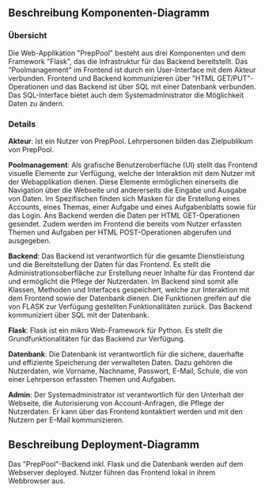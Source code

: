 ## Beschreibung Komponenten-Diagramm ## 


### Übersicht ###

Die Web-Applikation "PrepPool" besteht aus drei Komponenten und dem Framework "Flask", das die Infrastruktur für das Backend bereitstellt. Das "Poolmanagement" im Frontend ist durch ein User-Interface mit dem Akteur verbunden. Frontend und Backend kommunizieren über "HTML GET/PUT"-Operationen und das Backend ist über SQL mit einer Datenbank verbunden. Das SQL-Interface bietet auch dem Systemadministrator die Möglichkeit Daten zu ändern. 


### Details ###

**Akteur**: Ist ein Nutzer von PrepPool. Lehrpersonen bilden das Zielpublikum von PrepPool.

**Poolmanagement**: Als grafische Benutzeroberfläche (UI) stellt das Frontend visuelle Elemente zur Verfügung, welche der Interaktion mit dem Nutzer mit der Webapplikation dienen. Diese Elemente ermöglichen einerseits die Navigation über die Webseite und andererseits die Eingabe und Ausgabe von Daten. Im Spezifischen finden sich Masken für die Erstellung eines Accounts, eines Themas, einer Aufgabe und eines Aufgabenblatts sowie für das Login. Ans Backend werden die Daten per HTML GET-Operationen gesendet. Zudem werden im Frontend die bereits vom Nutzer erfassten Themen und Aufgaben per HTML POST-Operationen abgerufen und ausgegeben.

**Backend**: Das Backend ist verantwortlich für die gesamte Dienstleistung und die Bereitstellung der Daten für das Frontend. Es stellt die Administrationsoberfläche zur Erstellung neuer Inhalte für das Frontend dar und ermöglicht die Pflege der Nutzerdaten. Im Backend sind somit alle Klassen, Methoden und Interfaces gespeichert, welche zur Interaktion mit dem Frontend sowie der Datenbank dienen. Die Funktionen greifen auf die von FLASK zur Verfügung gestellten Funktionalitäten zurück. Das Backend kommuniziert über SQL mit der Datenbank.

**Flask**: Flask ist ein mikro Web-Framework für Python. Es stellt die Grundfunktionalitäten für das Backend zur Verfügung. 

**Datenbank**: Die Datenbank ist verantwortlich für die sichere, dauerhafte und effiziente Speicherung der verwalteten Daten. Dazu gehören die Nutzerdaten, wie Vorname, Nachname, Passwort, E-Mail, Schule, die von einer Lehrperson erfassten Themen und Aufgaben.

**Admin**: Der Systemadministrator ist verantwortlich für den Unterhalt der Webseite, die Autorisierung von Account-Anfragen, die Pflege der Nutzerdaten. Er kann über das Frontend kontaktiert werden und mit den Nutzern per E-Mail kommunizieren.  
### ###


## Beschreibung Deployment-Diagramm ##

Das "PrepPool"-Backend inkl. Flask und die Datenbank werden auf dem Webserver deployed. Nutzer führen das Frontend lokal in ihrem Webbrowser aus.
